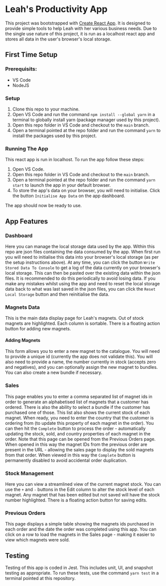 # Leah's Productivity App

This project was bootstrapped with [Create React App](https://github.com/facebook/create-react-app).
It is designed to provide simple tools to help Leah with her various business needs. 
Due to the single use nature of this project, it is run as a localhost react app and stores all data in the user's browser's local storage. 

## First Time Setup

### Prerequisits:

- VS Code
- NodeJS

### Setup

1. Clone this repo to your machine.
2. Open VS Code and run the command `npm install --global yarn` in a terminal to globally install yarn (package manager used by this project).
3. Open this repo folder in VS Code and checkout to the `main` branch. 
4. Open a terminal pointed at the repo folder and run the command `yarn` to install the packages used by this project.

### Running The App

This react app is run in localhost. To run the app follow these steps:

1. Open VS Code.
2. Open this repo folder in VS Code and checkout to the `main` branch.
3. Open a terminal pointed at the repo folder and run the command `yarn start` to launch the app in your default browser.
4. To store the app's data on your browser, you will need to initialise. Click the button `Initialise App Data` on the app dashboard. 

The app should now be ready to use.

## App Features

### Dashboard

Here you can manage the local storage data used by the app. Within this repo are json files containing the data consumed by the app. When first run you will need to initialise this data into your browser's local storage (as per the setup instructions above). At any time, you can click the button `Write Stored Data To Console` to get a log of the data currently on your browser's local storage. This can then be pasted over the existing data within the json files. It is recommended to do this periodically to avoid losing data. If you make any mistakes whilst using the app and need to reset the local storage data back to what was last saved in the json files, you can click the `Reset Local Storage` button and then reinitialise the data.

### Magnets Data

This is the main data display page for Leah's magnets. Out of stock magnets are highlighted. Each column is sortable. There is a floating action button for adding new magnets.

#### Adding Magnets

This form allows you to enter a new magnet to the catalogue. You will need to provide a unique id (currently the app does not validate this). You will also need to provide a name, the number currently in stock (accepts zero and negatives), and you can optionally assign the new magnet to bundles. You can also create a new bundle if necessary. 

### Sales

This page enables you to enter a comma separated list of magnet ids in order to generate an alphabetised list of magnets that a customer has ordered. There is also the ability to select a bundle if the customer has purchased one of those. This list also shows the current stock of each magnet. When ready, you need to enter the country that the customer is ordering from (to update this property of each magnet in the order). You can then hit the `Complete` button to process the order - automatically updating the stock, sold, and country properties of each magnet in the order. 
Note that this page can be opened from the Previous Orders page. When opened in this way the magnet IDs from the previous order are present in the URL - allowing the sales page to display the sold magnets from that order. When viewed in this way the `Complete` button is permanently disabled to avoid accidental order duplication. 

### Stock Management

Here you can view a streamlined view of the current magnet stock. You can use the `+` and `-` buttons in the Edit column to alter the stock level of each magnet. Any magnet that has been edited but not saved will have the stock number highlighted. There is a floating action button for saving edits. 

### Previous Orders

This page displays a simple table showing the magnets ids purchased in each order and the date the order was completed using this app. You can click on a row to load the magnets in the Sales page - making it easier to view which magnets were sold.

## Testing

Testing of this app is coded in Jest. This includes unit, UI, and snapshot testing as appropriate. To run these tests, use the command `yarn test` in a terminal pointed at this repository. 
